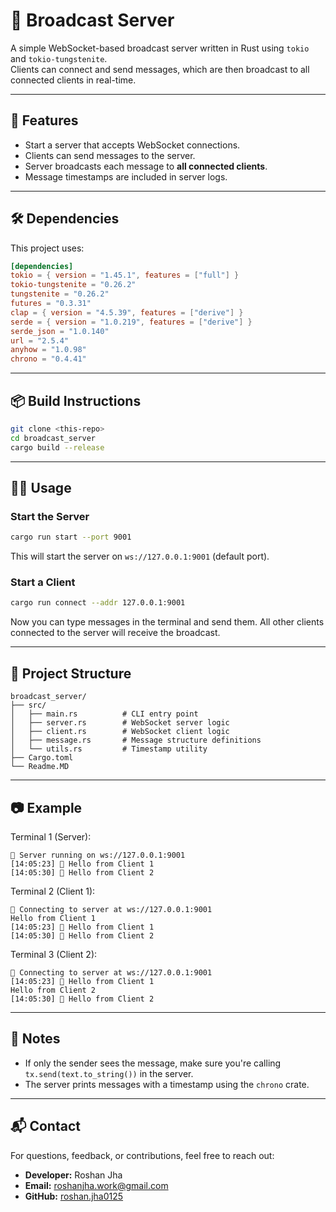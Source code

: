 # 📡 Broadcast Server

A simple WebSocket-based broadcast server written in Rust using `tokio` and `tokio-tungstenite`.  
Clients can connect and send messages, which are then broadcast to all connected clients in real-time.

---

## 🚀 Features

- Start a server that accepts WebSocket connections.
- Clients can send messages to the server.
- Server broadcasts each message to **all connected clients**.
- Message timestamps are included in server logs.

---

## 🛠️ Dependencies

This project uses:

```toml
[dependencies]
tokio = { version = "1.45.1", features = ["full"] }
tokio-tungstenite = "0.26.2"
tungstenite = "0.26.2"
futures = "0.3.31"
clap = { version = "4.5.39", features = ["derive"] }
serde = { version = "1.0.219", features = ["derive"] }
serde_json = "1.0.140"
url = "2.5.4"
anyhow = "1.0.98"
chrono = "0.4.41"
```

---

## 📦 Build Instructions

```bash
git clone <this-repo>
cd broadcast_server
cargo build --release
```

---

## 🧑‍💻 Usage

### Start the Server

```bash
cargo run start --port 9001
```

This will start the server on `ws://127.0.0.1:9001` (default port).

### Start a Client

```bash
cargo run connect --addr 127.0.0.1:9001
```

Now you can type messages in the terminal and send them. All other clients connected to the server will receive the broadcast.

---

## 📁 Project Structure

```
broadcast_server/
├── src/
│   ├── main.rs          # CLI entry point
│   ├── server.rs        # WebSocket server logic
│   ├── client.rs        # WebSocket client logic
│   ├── message.rs       # Message structure definitions
│   └── utils.rs         # Timestamp utility
├── Cargo.toml
└── Readme.MD
```

---

## 📷 Example

Terminal 1 (Server):

```
🚀 Server running on ws://127.0.0.1:9001
[14:05:23] 📨 Hello from Client 1
[14:05:30] 📨 Hello from Client 2
```

Terminal 2 (Client 1):

```
🔌 Connecting to server at ws://127.0.0.1:9001
Hello from Client 1
[14:05:23] 📨 Hello from Client 1
[14:05:30] 📨 Hello from Client 2
```

Terminal 3 (Client 2):

```
🔌 Connecting to server at ws://127.0.0.1:9001
[14:05:23] 📨 Hello from Client 1
Hello from Client 2
[14:05:30] 📨 Hello from Client 2
```

---

## 🧪 Notes

* If only the sender sees the message, make sure you're calling `tx.send(text.to_string())` in the server.
* The server prints messages with a timestamp using the `chrono` crate.

---

## 📬 Contact

For questions, feedback, or contributions, feel free to reach out:

* **Developer:** Roshan Jha
* **Email:** [roshanjha.work@gmail.com](mailto:roshanjha.work@gmail.com)
* **GitHub:** [roshan.jha0125](https://github.com/roshanjha0125)
